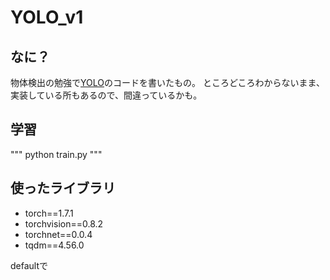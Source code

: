 # YOLO_v1


## なに？

物体検出の勉強で[YOLO](https://arxiv.org/abs/1506.02640)のコードを書いたもの。
ところどころわからないまま、実装している所もあるので、間違っているかも。


## 学習

"""
python train.py
"""



## 使ったライブラリ

- torch==1.7.1
- torchvision==0.8.2
- torchnet==0.0.4
- tqdm==4.56.0




defaultで